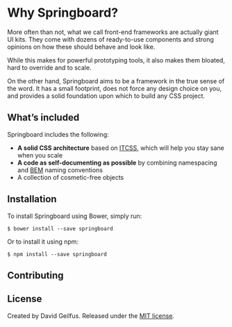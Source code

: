# Why Springboard?

More often than not, what we call front-end frameworks are actually giant UI kits. They come with dozens of ready-to-use components and strong opinions on how these should behave and look like.

While this makes for powerful prototyping tools, it also makes them bloated, hard to override and to scale.

On the other hand, Springboard aims to be a framework in the true sense of the word. It has a small footprint, does not force any design choice on you, and provides a solid foundation upon which to build any CSS project.

## What’s included

Springboard includes the following:

* **A solid CSS architecture** based on [ITCSS](http://itcss.io), which will help you stay sane when you scale
* **A code as self-documenting as possible** by combining namespacing and [BEM](https://en.bem.info) naming conventions
* A collection of cosmetic-free objects

## Installation

To install Springboard using Bower, simply run:

```console
$ bower install --save springboard
```

Or to install it using npm:

```console
$ npm install --save springboard
```

## Contributing

## License

Created by David Geilfus. Released under the [MIT license](https://github.com/davidgeilfus/springboard/blob/master/LICENSE).
